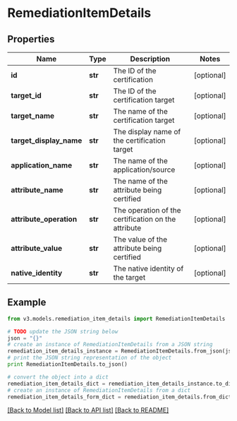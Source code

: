 # RemediationItemDetails


## Properties
Name | Type | Description | Notes
------------ | ------------- | ------------- | -------------
**id** | **str** | The ID of the certification | [optional] 
**target_id** | **str** | The ID of the certification target | [optional] 
**target_name** | **str** | The name of the certification target | [optional] 
**target_display_name** | **str** | The display name of the certification target | [optional] 
**application_name** | **str** | The name of the application/source | [optional] 
**attribute_name** | **str** | The name of the attribute being certified | [optional] 
**attribute_operation** | **str** | The operation of the certification on the attribute | [optional] 
**attribute_value** | **str** | The value of the attribute being certified | [optional] 
**native_identity** | **str** | The native identity of the target | [optional] 

## Example

```python
from v3.models.remediation_item_details import RemediationItemDetails

# TODO update the JSON string below
json = "{}"
# create an instance of RemediationItemDetails from a JSON string
remediation_item_details_instance = RemediationItemDetails.from_json(json)
# print the JSON string representation of the object
print RemediationItemDetails.to_json()

# convert the object into a dict
remediation_item_details_dict = remediation_item_details_instance.to_dict()
# create an instance of RemediationItemDetails from a dict
remediation_item_details_form_dict = remediation_item_details.from_dict(remediation_item_details_dict)
```
[[Back to Model list]](../README.md#documentation-for-models) [[Back to API list]](../README.md#documentation-for-api-endpoints) [[Back to README]](../README.md)


